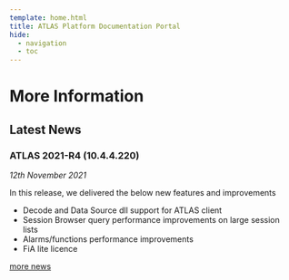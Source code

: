 ```yaml
---
template: home.html
title: ATLAS Platform Documentation Portal
hide:
  - navigation
  - toc
---
```

# More Information

## Latest News

### ATLAS 2021-R4 (10.4.4.220)

_12th November 2021_

In this release, we delivered the below new features and improvements

* Decode and Data Source dll support for ATLAS client
* Session Browser query performance improvements on large session lists
* Alarms/functions performance improvements
* FiA lite licence

[more news](news/index.md)
